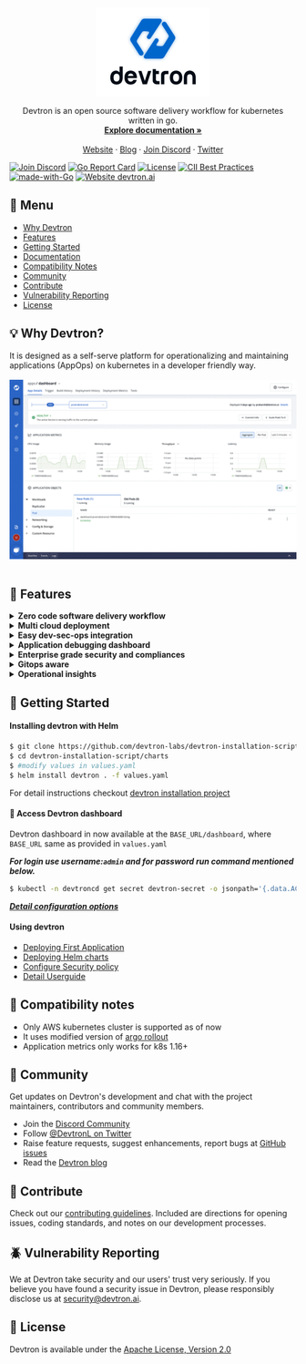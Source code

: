 <p align="center"><img width="200" height="156" src="./assets/logo.png"></p>
<p align="center">Devtron is an open source software delivery workflow for kubernetes written in go.
<br>
<a href="https://docs.devtron.ai/" rel="nofollow"><strong>Explore documentation »</strong></a>
<br>
<br>
<a href="https://devtron.ai/">Website</a>
·
<a href="https://devtron.ai/blog/">Blog</a>
·
<a href="https://discord.gg/72JDKy4">Join Discord</a>
·
<a href="https://twitter.com/DevtronL">Twitter</a>
</p>

<p align="right">
 
[![Join Discord](https://img.shields.io/badge/Join%20us%20on-Discord-e01563.svg)](https://discord.gg/72JDKy4)
[![Go Report Card](https://goreportcard.com/badge/github.com/devtron-labs/devtron)](https://goreportcard.com/report/github.com/devtron-labs/devtron)
[![License](https://img.shields.io/badge/License-Apache%202.0-blue.svg)](./LICENSE)
[![CII Best Practices](https://bestpractices.coreinfrastructure.org/projects/4411/badge)](https://bestpractices.coreinfrastructure.org/projects/4411)
[![made-with-Go](https://img.shields.io/badge/Made%20with-Go-1f425f.svg)](http://golang.org)
[![Website devtron.ai](https://img.shields.io/website-up-down-green-red/http/shields.io.svg)](http://devtron.ai/)

</p>

## :book: Menu

- [Why Devtron](https://github.com/devtron-labs/devtron#why-devtron) 
- [Features](https://twitter.com/DevtronL)
- [Getting Started](https://github.com/devtron-labs/devtron#getting-started)
- [Documentation](https://docs.devtron.ai/)
- [Compatibility Notes](https://github.com/devtron-labs/devtron#compatibility-notes)
- [Community](https://github.com/devtron-labs/devtron#community)
- [Contribute](https://github.com/devtron-labs/devtron#contribute)
- [Vulnerability Reporting](https://github.com/devtron-labs/devtron#vulnerability-reporting)
- [License](https://github.com/devtron-labs/devtron#license)
 
## :bulb: Why Devtron?
It is designed as a self-serve platform for operationalizing and maintaining applications (AppOps) on kubernetes in a developer friendly way. 
<br>
<br>
<img src="./assets/preview.gif">
<br>
<br>
## :tada: Features
<details>
<summary> 
 <b> Zero code software delivery workflow </b>
  </summary>
<br>

- Workflow which understands the domain of **kubernetes, testing, CD, SecOps** so that you dont have to write scripts
- Reusable and composable components so that workflows are easy to contruct and reason through
</details>

<details>
<summary> <b> Multi cloud deployment </b></summary>
 <br> 
 
 - Deploy to multiple kubernetes cluster
 - Test on aws cloud 
   > coming soon: support for GCP and microsoft azure  
</details>
<details>
 <summary> <b> Easy dev-sec-ops integration </b> </summary>
<br>
 
- Multi level security policy at global, cluster, environment and application for efficient hierarchical policy management
- Behavior driven security policy
- Define policies and exception for kubernetes resources
- Define policies for events for faster resolution
</details>

<details>
 <summary> <b> Application debugging dashboard </b> </summary>
<br>
 
- One place for all historical kubernetes events 
- Access all manifests securely for e.g. secret obfuscation 
- ***Application metrics*** for cpu, ram, http status code and latency with comparison between new and old 
- ***Advanced logging*** with grep and json search 
- Intelligent ***correlation between events, logs*** for faster triangulation of issue 
- Auto issue identification 
</details>

<details>
<summary> <b>Enterprise grade security and compliances </b></summary>
<br>
 
- Fine grained access control; control who can edit configuration and who can deploy
- Audit log to know who did what and when
- History of all CI and CD events
- Kubernetes events impacting application
- Relevant cloud events and their impact on applications
- Advanced workflow policies like blackout window, branch environment relationship to secure build and deployment pipelines
</details>
<details>
<summary> <b> Gitops aware  </b></summary>
<br>
 
- Gitops exposed through API and UI so that you dont have to interact with git cli
- Gitops backed by postgres for easier analysis
- Enforce finer access control than git

</details>
<details>
<summary> <b>Operational insights  </b></summary>
<br>
 
- Deployment metrics to measure success of agile process. It captures mttr, change failure rate, deployment frequency, deployment size out of the box.
- Audit log to understand the failure causes
- Monitor changes across deployments and revert easily

</details>


## :rocket: Getting Started

#### Installing devtron with Helm 

```bash
$ git clone https://github.com/devtron-labs/devtron-installation-script.git
$ cd devtron-installation-script/charts
$ #modify values in values.yaml
$ helm install devtron . -f values.yaml
```
For detail instructions checkout [devtron installation project](https://github.com/devtron-labs/devtron-installation-script/)


#### :key: Access Devtron dashboard

Devtron dashboard in now available at the `BASE_URL/dashboard`, where `BASE_URL` same as provided in `values.yaml`


*****For login use username:`admin` and for password run command mentioned below.*****

```bash
$ kubectl -n devtroncd get secret devtron-secret -o jsonpath='{.data.ACD_PASSWORD}' | base64 -d
```

*****[Detail configuration options](https://docs.devtron.ai/setup/install#configuration)*****

#### Using devtron
  
- [Deploying First Application](https://docs.devtron.ai/user-guide/creating-application)
- [Deploying Helm charts](https://docs.devtron.ai/user-guide/deploy-chart)
- [Configure Security policy](https://docs.devtron.ai/user-guide/security-features)
- [Detail Userguide](https://docs.devtron.ai)



<!--
## Why another Deployment tool? 

**TODO**
-->

## :memo: Compatibility notes

- Only AWS kubernetes cluster is supported as of now
- It uses modified version of [argo rollout](https://argoproj.github.io/argo-rollouts/)
- Application metrics only works for k8s 1.16+

## :busts_in_silhouette: Community

Get updates on Devtron's development and chat with the project maintainers, contributors and community members.

 - Join the [Discord Community](https://discord.gg/72JDKy4) 
 - Follow [@DevtronL on Twitter](https://twitter.com/DevtronL)
 - Raise feature requests, suggest enhancements, report bugs at [GitHub issues](https://github.com/devtron-labs/devtron/issues)
 - Read the [Devtron blog](https://devtron.ai/blog/)


## :handshake: Contribute

Check out our [contributing guidelines](CONTRIBUTING.md). Included are directions for opening issues, coding standards, and notes on our development processes.

## :beetle: Vulnerability Reporting

We at Devtron take security and our users' trust very seriously. If you believe you have found a security issue in Devtron, please responsibly disclose us at security@devtron.ai.

## :bookmark: License

Devtron is available under the [Apache License, Version 2.0](LICENSE)

